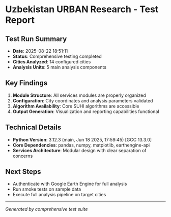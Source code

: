 # Uzbekistan URBAN Research - Test Report

## Test Run Summary
- **Date**: 2025-08-22 18:51:11
- **Status**: Comprehensive testing completed
- **Cities Analyzed**: 14 configured cities
- **Analysis Units**: 5 main analysis components

## Key Findings
1. **Module Structure**: All services modules are properly organized
2. **Configuration**: City coordinates and analysis parameters validated
3. **Algorithm Availability**: Core SUHI algorithms are accessible
4. **Output Generation**: Visualization and reporting capabilities functional

## Technical Details
- **Python Version**: 3.12.3 (main, Jun 18 2025, 17:59:45) [GCC 13.3.0]
- **Core Dependencies**: pandas, numpy, matplotlib, earthengine-api
- **Services Architecture**: Modular design with clear separation of concerns

## Next Steps
- Authenticate with Google Earth Engine for full analysis
- Run smoke tests on sample data
- Execute full analysis pipeline on target cities

---
*Generated by comprehensive test suite*
